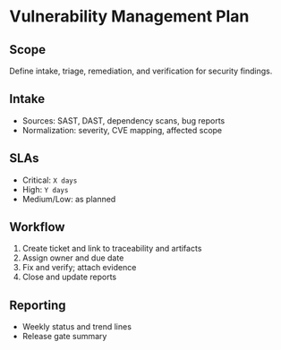 # Vulnerability Management Plan

## Scope

Define intake, triage, remediation, and verification for security findings.

## Intake

- Sources: SAST, DAST, dependency scans, bug reports
- Normalization: severity, CVE mapping, affected scope

## SLAs

- Critical: `X days`
- High: `Y days`
- Medium/Low: as planned

## Workflow

1. Create ticket and link to traceability and artifacts
2. Assign owner and due date
3. Fix and verify; attach evidence
4. Close and update reports

## Reporting

- Weekly status and trend lines
- Release gate summary
